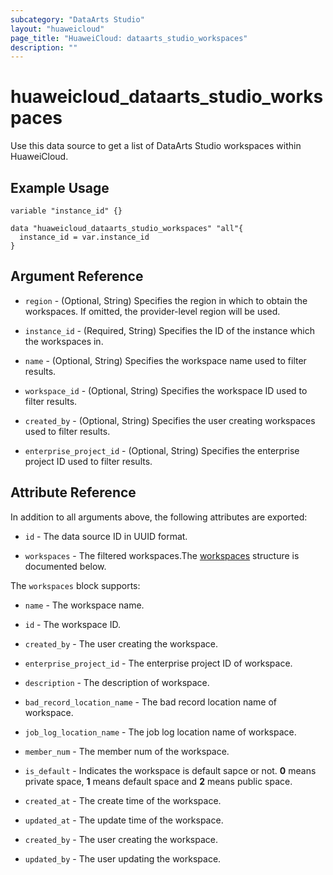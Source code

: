 ```yaml
---
subcategory: "DataArts Studio"
layout: "huaweicloud"
page_title: "HuaweiCloud: dataarts_studio_workspaces"
description: ""
---
```


# huaweicloud_dataarts_studio_workspaces

Use this data source to get a list of DataArts Studio workspaces within HuaweiCloud.

## Example Usage

```hcl
variable "instance_id" {}

data "huaweicloud_dataarts_studio_workspaces" "all"{
  instance_id = var.instance_id
}
```

## Argument Reference

* `region` - (Optional, String) Specifies the region in which to obtain the workspaces.
  If omitted, the provider-level region will be used.

* `instance_id` - (Required, String) Specifies the ID of the instance which the workspaces in.

* `name` - (Optional, String) Specifies the workspace name used to filter results.

* `workspace_id` - (Optional, String) Specifies the workspace ID used to filter results.

* `created_by` - (Optional, String) Specifies the user creating workspaces used to filter results.

* `enterprise_project_id` - (Optional, String) Specifies the enterprise project ID used to filter results.

## Attribute Reference

In addition to all arguments above, the following attributes are exported:

* `id` - The data source ID in UUID format.

* `workspaces` - The filtered workspaces.The [workspaces](#block-workspaces) structure is documented below.

<a name="block-workspaces"></a>
The `workspaces` block supports:

* `name` - The workspace name.

* `id` - The workspace ID.

* `created_by` - The user creating the workspace.

* `enterprise_project_id` - The enterprise project ID of workspace.

* `description` - The description of workspace.

* `bad_record_location_name` - The bad record location name of workspace.

* `job_log_location_name` - The job log location name of workspace.

* `member_num` - The member num of the workspace.

* `is_default` - Indicates the workspace is default sapce or not. **0** means private space, **1** means default space
  and **2** means public space.

* `created_at` - The create time of the workspace.

* `updated_at` - The update time of the workspace.

* `created_by` - The user creating the workspace.

* `updated_by` - The user updating the workspace.
